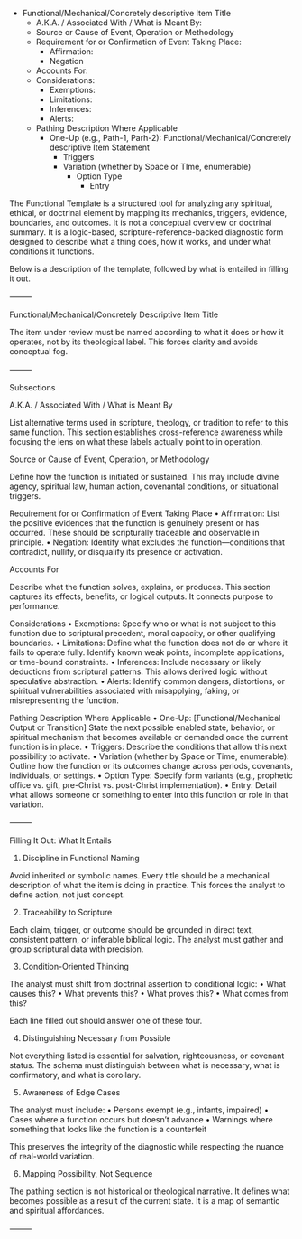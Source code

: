 - Functional/Mechanical/Concretely descriptive Item Title
  - A.K.A. / Associated With / What is Meant By:
  - Source or Cause of Event, Operation or Methodology
  - Requirement for or Confirmation of Event Taking Place:
    - Affirmation:
    - Negation
  - Accounts For:
  - Considerations: 
    - Exemptions:  
    - Limitations: 
    - Inferences: 
    - Alerts:
  - Pathing Description Where Applicable
    - One-Up (e.g., Path-1, Parh-2): Functional/Mechanical/Concretely descriptive Item Statement
      - Triggers
      - Variation (whether by Space or TIme, enumerable)
        - Option Type
          - Entry

The Functional Template is a structured tool for analyzing any spiritual, ethical, or doctrinal element by mapping its mechanics, triggers, evidence, boundaries, and outcomes. It is not a conceptual overview or doctrinal summary. It is a logic-based, scripture-reference-backed diagnostic form designed to describe what a thing does, how it works, and under what conditions it functions.

Below is a description of the template, followed by what is entailed in filling it out.

⸻


Functional/Mechanical/Concretely Descriptive Item Title

The item under review must be named according to what it does or how it operates, not by its theological label. This forces clarity and avoids conceptual fog.

⸻

Subsections

A.K.A. / Associated With / What is Meant By

List alternative terms used in scripture, theology, or tradition to refer to this same function. This section establishes cross-reference awareness while focusing the lens on what these labels actually point to in operation.

Source or Cause of Event, Operation, or Methodology

Define how the function is initiated or sustained. This may include divine agency, spiritual law, human action, covenantal conditions, or situational triggers.

Requirement for or Confirmation of Event Taking Place
	•	Affirmation:
List the positive evidences that the function is genuinely present or has occurred. These should be scripturally traceable and observable in principle.
	•	Negation:
Identify what excludes the function—conditions that contradict, nullify, or disqualify its presence or activation.

Accounts For

Describe what the function solves, explains, or produces. This section captures its effects, benefits, or logical outputs. It connects purpose to performance.

Considerations
	•	Exemptions:
Specify who or what is not subject to this function due to scriptural precedent, moral capacity, or other qualifying boundaries.
	•	Limitations:
Define what the function does not do or where it fails to operate fully. Identify known weak points, incomplete applications, or time-bound constraints.
	•	Inferences:
Include necessary or likely deductions from scriptural patterns. This allows derived logic without speculative abstraction.
	•	Alerts:
Identify common dangers, distortions, or spiritual vulnerabilities associated with misapplying, faking, or misrepresenting the function.

Pathing Description Where Applicable
	•	One-Up: [Functional/Mechanical Output or Transition]
State the next possible enabled state, behavior, or spiritual mechanism that becomes available or demanded once the current function is in place.
	•	Triggers:
Describe the conditions that allow this next possibility to activate.
	•	Variation (whether by Space or Time, enumerable):
Outline how the function or its outcomes change across periods, covenants, individuals, or settings.
	•	Option Type:
Specify form variants (e.g., prophetic office vs. gift, pre-Christ vs. post-Christ implementation).
	•	Entry:
Detail what allows someone or something to enter into this function or role in that variation.

⸻

Filling It Out: What It Entails

1. Discipline in Functional Naming

Avoid inherited or symbolic names. Every title should be a mechanical description of what the item is doing in practice. This forces the analyst to define action, not just concept.

2. Traceability to Scripture

Each claim, trigger, or outcome should be grounded in direct text, consistent pattern, or inferable biblical logic. The analyst must gather and group scriptural data with precision.

3. Condition-Oriented Thinking

The analyst must shift from doctrinal assertion to conditional logic:
	•	What causes this?
	•	What prevents this?
	•	What proves this?
	•	What comes from this?

Each line filled out should answer one of these four.

4. Distinguishing Necessary from Possible

Not everything listed is essential for salvation, righteousness, or covenant status. The schema must distinguish between what is necessary, what is confirmatory, and what is corollary.

5. Awareness of Edge Cases

The analyst must include:
	•	Persons exempt (e.g., infants, impaired)
	•	Cases where a function occurs but doesn’t advance
	•	Warnings where something that looks like the function is a counterfeit

This preserves the integrity of the diagnostic while respecting the nuance of real-world variation.

6. Mapping Possibility, Not Sequence

The pathing section is not historical or theological narrative. It defines what becomes possible as a result of the current state. It is a map of semantic and spiritual affordances.

⸻
